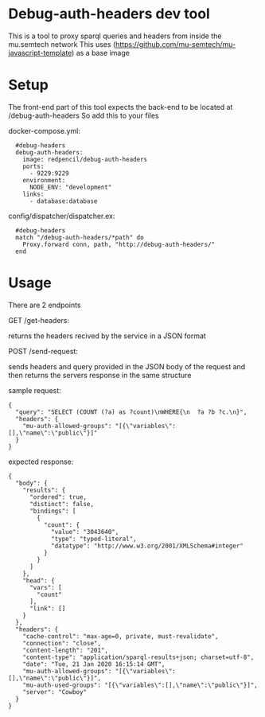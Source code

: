 # Debug-auth-headers dev tool
This is a tool to proxy sparql queries and headers from inside the mu.semtech network
This uses (https://github.com/mu-semtech/mu-javascript-template) as a base image

# Setup
The front-end part of this tool expects the back-end to be located at /debug-auth-headers
So add this to your files 

docker-compose.yml:
```
  #debug-headers
  debug-auth-headers:
    image: redpencil/debug-auth-headers
    ports:
      - 9229:9229
    environment:
      NODE_ENV: "development"
    links:
      - database:database
```
config/dispatcher/dispatcher.ex:
```
  #debug-headers
  match "/debug-auth-headers/*path" do
    Proxy.forward conn, path, "http://debug-auth-headers/"
  end
```
# Usage
There are 2 endpoints

GET /get-headers:

returns the headers recived by the service in a JSON format

POST /send-request:

sends headers and query provided in the JSON body of the request and then returns the servers response in the same structure

sample request:
```
{
  "query": "SELECT (COUNT (?a) as ?count)\nWHERE{\n  ?a ?b ?c.\n}",
  "headers": {
    "mu-auth-allowed-groups": "[{\"variables\":[],\"name\":\"public\"}]"
  }
}
```
expected response:
```
{
  "body": {
    "results": {
      "ordered": true,
      "distinct": false,
      "bindings": [
        {
          "count": {
            "value": "3043640",
            "type": "typed-literal",
            "datatype": "http://www.w3.org/2001/XMLSchema#integer"
          }
        }
      ]
    },
    "head": {
      "vars": [
        "count"
      ],
      "link": []
    }
  },
  "headers": {
    "cache-control": "max-age=0, private, must-revalidate",
    "connection": "close",
    "content-length": "201",
    "content-type": "application/sparql-results+json; charset=utf-8",
    "date": "Tue, 21 Jan 2020 16:15:14 GMT",
    "mu-auth-allowed-groups": "[{\"variables\":[],\"name\":\"public\"}]",
    "mu-auth-used-groups": "[{\"variables\":[],\"name\":\"public\"}]",
    "server": "Cowboy"
  }
}
```

